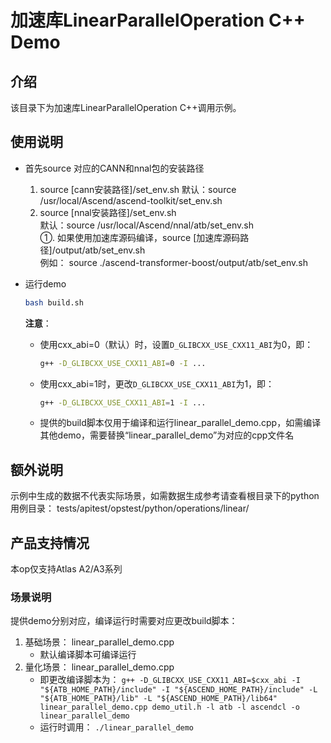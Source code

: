 # 加速库LinearParallelOperation C++ Demo
## 介绍
该目录下为加速库LinearParallelOperation C++调用示例。

## 使用说明
- 首先source 对应的CANN和nnal包的安装路径
    1. source [cann安装路径]/set_env.sh
        默认：source /usr/local/Ascend/ascend-toolkit/set_env.sh
    2. source [nnal安装路径]/set_env.sh  
        默认：source /usr/local/Ascend/nnal/atb/set_env.sh  
        ①. 如果使用加速库源码编译，source [加速库源码路径]/output/atb/set_env.sh  
        例如： source ./ascend-transformer-boost/output/atb/set_env.sh

- 运行demo
    ```sh
    bash build.sh
    ```
    **注意**：
    - 使用cxx_abi=0（默认）时，设置`D_GLIBCXX_USE_CXX11_ABI`为0，即：
        ```sh
        g++ -D_GLIBCXX_USE_CXX11_ABI=0 -I ...
        ```
    - 使用cxx_abi=1时，更改`D_GLIBCXX_USE_CXX11_ABI`为1，即：
        ```sh
        g++ -D_GLIBCXX_USE_CXX11_ABI=1 -I ...
        ```
    - 提供的build脚本仅用于编译和运行linear_parallel_demo.cpp，如需编译其他demo，需要替换“linear_parallel_demo”为对应的cpp文件名

## 额外说明
示例中生成的数据不代表实际场景，如需数据生成参考请查看根目录下的python用例目录：
tests/apitest/opstest/python/operations/linear/

## 产品支持情况
本op仅支持Atlas A2/A3系列

### 场景说明
提供demo分别对应，编译运行时需要对应更改build脚本：
1. 基础场景：
    linear_parallel_demo.cpp
    - 默认编译脚本可编译运行
2. 量化场景：
    linear_parallel_demo.cpp
    - 即更改编译脚本为：
    `g++ -D_GLIBCXX_USE_CXX11_ABI=$cxx_abi -I "${ATB_HOME_PATH}/include" -I "${ASCEND_HOME_PATH}/include" -L "${ATB_HOME_PATH}/lib" -L "${ASCEND_HOME_PATH}/lib64" linear_parallel_demo.cpp demo_util.h -l atb -l ascendcl -o linear_parallel_demo`
    - 运行时调用：
    `./linear_parallel_demo`
